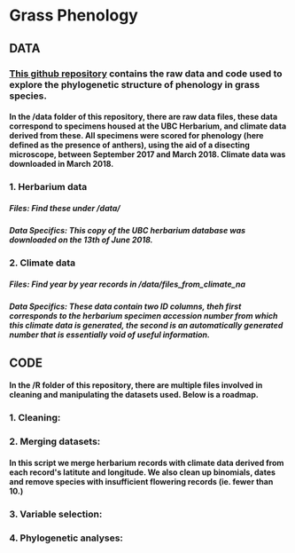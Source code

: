 # Grass Phenology

<h2> DATA </h2>
<h3> <a href="https://github.com/bnetobradley/grassphenology">This github repository</a> contains the raw data and code used to explore the phylogenetic structure of phenology in grass species.</h3>

<h4> In the /data folder of this repository, there are raw data files, these data correspond to specimens housed at the UBC Herbarium, and climate data derived from these. All specimens were scored for phenology (here defined as the presence of anthers), using the aid of a disecting microscope, between September 2017 and March 2018. Climate data was downloaded in March 2018. </h4>

<h3>1. Herbarium data</h3>
<h5> Files: Find these under /data/ </h5>
<h5> Data Specifics: This copy of the UBC herbarium database was downloaded on the 13th of June 2018. </h5>

<h3>2. Climate data</h3>
<h5> Files: Find year by year records in /data/files_from_climate_na </h5>
<h5> Data Specifics: These data contain two ID columns, theh first corresponds to the herbarium specimen accession number from which this climate data is generated, the second is an automatically generated number that is essentially void of useful information. </h5>

<h2> CODE </h2>
<h4> In the /R folder of this repository, there are multiple files involved in cleaning and manipulating the datasets used. Below is a roadmap. </h4>

<h3>1. Cleaning: </h3>

<h3>2. Merging datasets: </h3> 
<h4>In this script we merge herbarium records with climate data derived from each record's latitute and longitude. We also clean up binomials, dates and remove species with insufficient flowering records (ie. fewer than 10.) </h4>

<h3>3. Variable selection: </h3>

<h3>4. Phylogenetic analyses: </h3>

